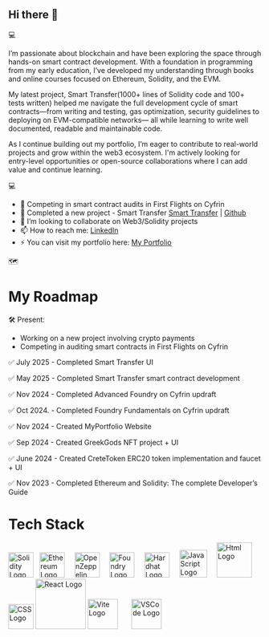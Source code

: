 ## Hi there 👋

💻

I’m passionate about blockchain and have been exploring the space through hands-on smart contract development. With a foundation in programming from my early education, I’ve developed my understanding through books and online courses focused on Ethereum, Solidity, and the EVM.

My latest project, Smart Transfer(1000+ lines of Solidity code and 100+ tests written) helped me navigate the full development cycle of smart contracts—from writing and testing, gas optimization, security guidelines to deploying on EVM-compatible networks— all while learning to write well documented, readable and maintainable code.

As I continue building out my portfolio, I’m eager to contribute to real-world projects and grow within the web3 ecosystem. I'm actively looking for entry-level opportunities or open-source collaborations where I can add value and continue learning.


💻 

- 👀 Competing in smart contract audits in First Flights on Cyfrin
- 🔭 Completed a new project - Smart Transfer [Smart Transfer](https://smart-transfer.netlify.app/)  |  [Github](https://github.com/MihaiHng/Password-Shielded-Transfer) 
- 👯 I’m looking to collaborate on Web3/Solidity projects 
- 📫 How to reach me: [LinkedIn](https://www.linkedin.com/in/mihai-hanga-03712749/)
- ⚡ You can visit my portfolio here:  [My Portfolio](https://mihaihanga-portfolio.netlify.app/)


:world_map:  
# My Roadmap


🛠️ Present:
   - Working on a new project involving crypto payments
   - Competing in auditing smart contracts in First Flights on Cyfrin
     
✅ July 2025 - Completed Smart Transfer UI

✅ May 2025 - Completed Smart Transfer smart contract development 

✅ Nov 2024 - Completed Advanced Foundry on Cyfrin updraft

✅ Oct 2024. - Completed Foundry Fundamentals on Cyfrin updraft

✅ Nov 2024 - Created MyPortfolio Website

✅ Sep 2024 - Created GreekGods NFT project + UI

✅ June 2024 - Created CreteToken ERC20 token implementation and faucet + UI

✅ Nov 2023 - Completed Ethereum and Solidity: The complete Developer’s Guide  


# Tech Stack


[<img src="https://www.svgrepo.com/show/374088/solidity.svg" alt="Solidity Logo" width="50">](https://soliditylang.org) &nbsp;
[<img src="https://www.citypng.com/public/uploads/preview/hd-ethereum-eth-purple-logo-sign-png-701751694771769kxirapfr36.png" alt="Ethereum Logo" width="50">](https://ethereum.org) &nbsp; &nbsp;
[<img src="https://images.ctfassets.net/t3wqy70tc3bv/4tl7aEnEwJyvmUxPKqR2KH/2ad9232b3e2e462c88aa27262ce93deb/OpenZeppelin_Logo.jpeg" alt="OpenZeppelin Logo" width="50">](https://www.openzeppelin.com/) &nbsp; &nbsp;
[<img src="https://avatars.githubusercontent.com/u/99892494?s=200&v=4" alt="Foundry Logo" width="50">](https://github.com/foundry-rs) &nbsp; &nbsp;
[<img src="https://icon.icepanel.io/Technology/svg/Hardhat.svg" alt="Hardhat Logo" width="50">](https://hardhat.org) &nbsp; &nbsp;
[<img src="https://upload.wikimedia.org/wikipedia/commons/thumb/9/99/Unofficial_JavaScript_logo_2.svg/2048px-Unofficial_JavaScript_logo_2.svg.png" alt="JavaScript Logo" width="55">](https://www.javascript.com/) &nbsp; &nbsp;
[<img src="https://upload.wikimedia.org/wikipedia/commons/thumb/6/61/HTML5_logo_and_wordmark.svg/1024px-HTML5_logo_and_wordmark.svg.png" alt="Html Logo" width="70">](https://html.com/) &nbsp; &nbsp;
[<img src="https://upload.wikimedia.org/wikipedia/commons/d/d5/CSS3_logo_and_wordmark.svg" alt="CSS Logo" width="50">](https://www.w3schools.com/css/) 
[<img src="https://download.logo.wine/logo/React_(web_framework)/React_(web_framework)-Logo.wine.png" alt="React Logo" width="100">](https://react.dev/) 
[<img src="https://upload.wikimedia.org/wikipedia/commons/thumb/f/f1/Vitejs-logo.svg/1039px-Vitejs-logo.svg.png" alt="Vite Logo" width="60">](https://vite.dev/) &nbsp; &nbsp; &nbsp;
[<img src="https://i0.wp.com/teech.com.br/wp-content/uploads/2020/01/VsCode.png?fit=512%2C512" alt="VSCode Logo" width="60">](https://code.visualstudio.com/) &nbsp; &nbsp; &nbsp;









